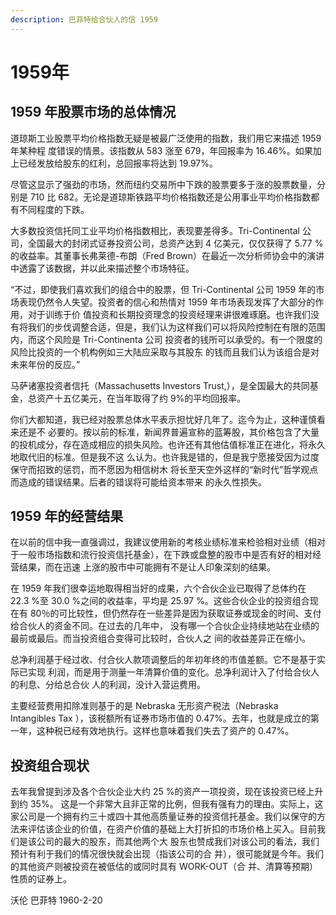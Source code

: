 ```yaml
---
description: 巴菲特给合伙人的信 1959
---
```


# 1959年

## &#x20;1959 年股票市场的总体情况

&#x20;道琼斯工业股票平均价格指数无疑是被最广泛使用的指数，我们用它来描述 1959年某种程 度错误的情景。该指数从 583 涨至 679，年回报率为 16.46%。如果加上已经发放给股东的红利，总回报率将达到 19.97%。&#x20;

尽管这显示了强劲的市场，然而纽约交易所中下跌的股票要多于涨的股票数量，分别是 710 比 682。无论是道琼斯铁路平均价格指数还是公用事业平均价格指数都有不同程度的下跌。&#x20;

大多数投资信托同工业平均价格指数相比，表现要差得多。Tri-Continental 公司，全国最大的封闭式证券投资公司，总资产达到 4 亿美元，仅仅获得了 5.77 %的收益率。其董事长弗莱德-布朗（Fred Brown）在最近一次分析师协会中的演讲中透露了该数据，并以此来描述整个市场特征。

&#x20;“不过，即使我们喜欢我们的组合中的股票，但 Tri-Continental 公司 1959 年的市场表现仍然令人失望。投资者的信心和热情对 1959 年市场表现发挥了大部分的作用，对于训练于价 值投资和长期投资理念的投资经理来讲很难琢磨。也许我们没有将我们的步伐调整合适，但是，我们认为这样我们可以将风险控制在有限的范围内，而这个风险是 Tri-Continenta 公司 投资者的钱所可以承受的。有一个限度的风险比投资的一个机构例如三大陆应采取与其股东 的钱而且我们认为该组合是对未来年份的反应。”&#x20;

马萨诸塞投资者信托（Massachusetts Investors Trust,），是全国最大的共同基金，总资产十五亿美元，在当年取得了约 9%的平均回报率。

你们大都知道，我已经对股票总体水平表示担忧好几年了。迄今为止，这种谨慎看来还是不 必要的。按以前的标准，新闻界普遍宣称的蓝筹股，其价格包含了大量的投机成分，存在造成相应的损失风险。也许还有其他估值标准正在进化，将永久地取代旧的标准。但是我不这 么认为。也许我是错的，但是我宁愿接受因为过度保守而招致的惩罚，而不愿因为相信树木 将长至天空外这样的“新时代”哲学观点而造成的错误结果。后者的错误将可能给资本带来 的永久性损失。

## &#x20;1959 年的经营结果&#x20;

在以前的信中我一直强调过，我建议使用新的考核业绩标准来检验相对业绩（相对于一般市场指数和流行投资信托基金），在下跌或盘整的股市中是否有好的相对经营结果，而在迅速 上涨的股市中可能拥有不是让人印象深刻的结果。

&#x20;在 1959 年我们很幸运地取得相当好的成果，六个合伙企业已取得了总体约在 22.3 %至 30.0 %之间的收益率，平均是 25.97 %。这些合伙企业的投资组合现在有 80％的可比较性，但仍然存在一些差异是因为获取证券或现金的时间、支付给合伙人的资金不同。在过去的几年中， 没有哪一个合伙企业持续地站在业绩的最前或最后。而当投资组合变得可比较时，合伙人之 间的收益差异正在缩小。

总净利润基于经过收、付合伙人款项调整后的年初年终的市值差额。它不是基于实际已实现 利润，而是用于测量一年清算价值的变化。总净利润计入了付给合伙人的利息、分给总合伙 人的利润，没计入营运费用。&#x20;

主要经营费用扣除准则基于的是 Nebraska 无形资产税法（Nebraska Intangibles Tax ），该税额所有证券市场市值的 0.47%。去年，也就是成立的第一年，这种税已经有效地执行。这样也意味着我们失去了资产的 0.47%。

## 投资组合现状&#x20;

去年我曾提到涉及各个合伙企业大约 25 %的资产一项投资，现在该投资已经上升到约 35%。 这是一个非常大且非正常的比例，但我有强有力的理由。实际上，这家公司是一个拥有约三十或四十其他高质量证券的投资信托基金。我们以保守的方法来评估该企业的价值，在资产价值的基础上大打折扣的市场价格上买入。目前我们是该公司的最大的股东，而其他两个大 股东也赞成我们对该公司的看法，我们预计有利于我们的情况很快就会出现（指该公司的合 并），很可能就是今年。我们的其他资产则被投资在被低估的或同时具有 WORK-OUT（合 并、清算等预期）性质的证券上。

&#x20;沃伦 巴菲特 1960-2-20
